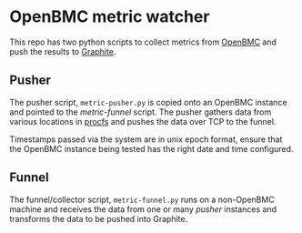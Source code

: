 # OpenBMC metric watcher

This repo has two python scripts to collect metrics from [OpenBMC](https://github.com/openbmc/openbmc) and push the results to [Graphite](http://graphite.wikidot.com/).

## Pusher

The pusher script, `metric-pusher.py` is copied onto an OpenBMC instance and pointed to the *metric-funnel* script. The pusher gathers data from various locations in [procfs](http://man7.org/linux/man-pages/man5/proc.5.html) and pushes the data over TCP to the funnel.

Timestamps passed via the system are in unix epoch format, ensure that the OpenBMC instance being tested has the right date and time configured.

## Funnel

The funnel/collector script, `metric-funnel.py` runs on a non-OpenBMC machine and receives the data from one or many *pusher* instances and transforms the data to be pushed into Graphite.


